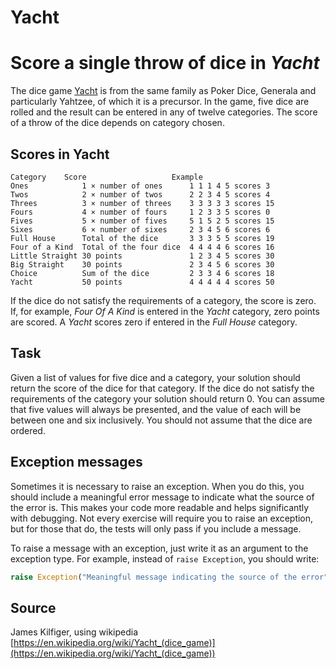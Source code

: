 # Yacht

# Score a single throw of dice in *Yacht*

The dice game [Yacht](https://en.wikipedia.org/wiki/Yacht_(dice_game)) is from the same family as Poker Dice, Generala
and particularly Yahtzee, of which it is a precursor. In the game, five dice are rolled and the result can be entered in
any of twelve categories. The score of a throw of the dice depends on category chosen.

## Scores in Yacht

    Category    Score                   Example
    Ones            1 × number of ones      1 1 1 4 5 scores 3
    Twos            2 × number of twos      2 2 3 4 5 scores 4
    Threes          3 × number of threes    3 3 3 3 3 scores 15
    Fours           4 × number of fours     1 2 3 3 5 scores 0
    Fives           5 × number of fives     5 1 5 2 5 scores 15
    Sixes           6 × number of sixes     2 3 4 5 6 scores 6
    Full House      Total of the dice       3 3 3 5 5 scores 19
    Four of a Kind  Total of the four dice  4 4 4 4 6 scores 16
    Little Straight 30 points               1 2 3 4 5 scores 30
    Big Straight    30 points               2 3 4 5 6 scores 30
    Choice          Sum of the dice         2 3 3 4 6 scores 18
    Yacht           50 points               4 4 4 4 4 scores 50

If the dice do not satisfy the requirements of a category, the score is zero. If, for example, *Four Of A Kind* is
entered in the *Yacht* category, zero points are scored. A *Yacht* scores zero if entered in the *Full House* category.

## Task

Given a list of values for five dice and a category, your solution should return the score of the dice for that
category. If the dice do not satisfy the requirements of the category your solution should return 0. You can assume that
five values will always be presented, and the value of each will be between one and six inclusively. You should not
assume that the dice are ordered.

## Exception messages

Sometimes it is necessary to raise an exception. When you do this, you should include a meaningful error message to
indicate what the source of the error is. This makes your code more readable and helps significantly with debugging. Not
every exercise will require you to raise an exception, but for those that do, the tests will only pass if you include a
message.

To raise a message with an exception, just write it as an argument to the exception type. For example, instead of
`raise Exception`, you should write:

```python
raise Exception("Meaningful message indicating the source of the error")
```

## Source

James Kilfiger, using
wikipedia [https://en.wikipedia.org/wiki/Yacht_(dice_game)](https://en.wikipedia.org/wiki/Yacht_(dice_game))
